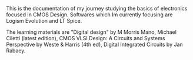This is the documentation of my journey studying the basics of electronics focused in CMOS Design.
Softwares which Im currently focusing are Logism Evolution and LT Spice. 

The learning materials are "Digital design" by M Morris Mano, Michael Ciletti (latest edition), CMOS VLSI Design: A Circuits and Systems Perspective by Weste & Harris (4th ed), Digital Integrated Circuits by Jan Rabaey.
